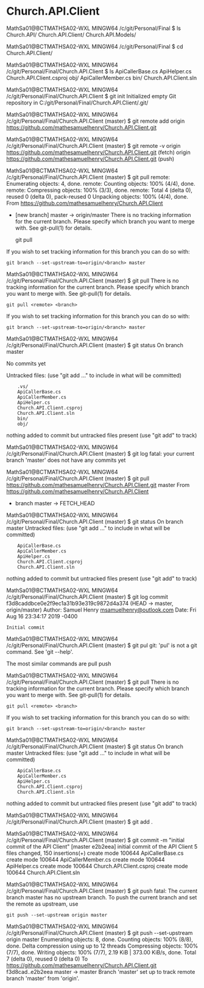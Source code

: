# Church.API.Client

MathSa01@BCTMATHSA02-WXL MINGW64 /c/git/Personal/Final
$ ls
Church.API/  Church.API.Client/  Church.API.Models/

MathSa01@BCTMATHSA02-WXL MINGW64 /c/git/Personal/Final
$ cd Church.API.Client/

MathSa01@BCTMATHSA02-WXL MINGW64 /c/git/Personal/Final/Church.API.Client
$ ls
ApiCallerBase.cs    ApiHelper.cs  Church.API.Client.csproj  obj/
ApiCallerMember.cs  bin/          Church.API.Client.sln

MathSa01@BCTMATHSA02-WXL MINGW64 /c/git/Personal/Final/Church.API.Client
$ git init
Initialized empty Git repository in C:/git/Personal/Final/Church.API.Client/.git/

MathSa01@BCTMATHSA02-WXL MINGW64 /c/git/Personal/Final/Church.API.Client (master)
$ git remote add origin https://github.com/mathesamuelhenry/Church.API.Client.git

MathSa01@BCTMATHSA02-WXL MINGW64 /c/git/Personal/Final/Church.API.Client (master)
$ git remote -v
origin  https://github.com/mathesamuelhenry/Church.API.Client.git (fetch)
origin  https://github.com/mathesamuelhenry/Church.API.Client.git (push)

MathSa01@BCTMATHSA02-WXL MINGW64 /c/git/Personal/Final/Church.API.Client (master)
$ git pull
remote: Enumerating objects: 4, done.
remote: Counting objects: 100% (4/4), done.
remote: Compressing objects: 100% (3/3), done.
remote: Total 4 (delta 0), reused 0 (delta 0), pack-reused 0
Unpacking objects: 100% (4/4), done.
From https://github.com/mathesamuelhenry/Church.API.Client
 * [new branch]      master     -> origin/master
There is no tracking information for the current branch.
Please specify which branch you want to merge with.
See git-pull(1) for details.

    git pull <remote> <branch>

If you wish to set tracking information for this branch you can do so with:

    git branch --set-upstream-to=origin/<branch> master


MathSa01@BCTMATHSA02-WXL MINGW64 /c/git/Personal/Final/Church.API.Client (master)
$ git pull
There is no tracking information for the current branch.
Please specify which branch you want to merge with.
See git-pull(1) for details.

    git pull <remote> <branch>

If you wish to set tracking information for this branch you can do so with:

    git branch --set-upstream-to=origin/<branch> master


MathSa01@BCTMATHSA02-WXL MINGW64 /c/git/Personal/Final/Church.API.Client (master)
$ git status
On branch master

No commits yet

Untracked files:
  (use "git add <file>..." to include in what will be committed)

        .vs/
        ApiCallerBase.cs
        ApiCallerMember.cs
        ApiHelper.cs
        Church.API.Client.csproj
        Church.API.Client.sln
        bin/
        obj/

nothing added to commit but untracked files present (use "git add" to track)

MathSa01@BCTMATHSA02-WXL MINGW64 /c/git/Personal/Final/Church.API.Client (master)
$ git log
fatal: your current branch 'master' does not have any commits yet

MathSa01@BCTMATHSA02-WXL MINGW64 /c/git/Personal/Final/Church.API.Client (master)
$ git pull https://github.com/mathesamuelhenry/Church.API.Client.git master
From https://github.com/mathesamuelhenry/Church.API.Client
 * branch            master     -> FETCH_HEAD

MathSa01@BCTMATHSA02-WXL MINGW64 /c/git/Personal/Final/Church.API.Client (master)
$ git status
On branch master
Untracked files:
  (use "git add <file>..." to include in what will be committed)

        ApiCallerBase.cs
        ApiCallerMember.cs
        ApiHelper.cs
        Church.API.Client.csproj
        Church.API.Client.sln

nothing added to commit but untracked files present (use "git add" to track)

MathSa01@BCTMATHSA02-WXL MINGW64 /c/git/Personal/Final/Church.API.Client (master)
$ git log
commit f3d8caddbce0e2f9ec1a31b93e319c9872d4a374 (HEAD -> master, origin/master)
Author: Samuel Henry <msamuelhenry@outlook.com>
Date:   Fri Aug 16 23:34:17 2019 -0400

    Initial commit

MathSa01@BCTMATHSA02-WXL MINGW64 /c/git/Personal/Final/Church.API.Client (master)
$ git pul
git: 'pul' is not a git command. See 'git --help'.

The most similar commands are
        pull
        push

MathSa01@BCTMATHSA02-WXL MINGW64 /c/git/Personal/Final/Church.API.Client (master)
$ git pull
There is no tracking information for the current branch.
Please specify which branch you want to merge with.
See git-pull(1) for details.

    git pull <remote> <branch>

If you wish to set tracking information for this branch you can do so with:

    git branch --set-upstream-to=origin/<branch> master


MathSa01@BCTMATHSA02-WXL MINGW64 /c/git/Personal/Final/Church.API.Client (master)
$ git status
On branch master
Untracked files:
  (use "git add <file>..." to include in what will be committed)

        ApiCallerBase.cs
        ApiCallerMember.cs
        ApiHelper.cs
        Church.API.Client.csproj
        Church.API.Client.sln

nothing added to commit but untracked files present (use "git add" to track)

MathSa01@BCTMATHSA02-WXL MINGW64 /c/git/Personal/Final/Church.API.Client (master)
$ git add .

MathSa01@BCTMATHSA02-WXL MINGW64 /c/git/Personal/Final/Church.API.Client (master)
$ git commit -m "initial commit of the API Client"
[master e2b2eea] initial commit of the API Client
 5 files changed, 150 insertions(+)
 create mode 100644 ApiCallerBase.cs
 create mode 100644 ApiCallerMember.cs
 create mode 100644 ApiHelper.cs
 create mode 100644 Church.API.Client.csproj
 create mode 100644 Church.API.Client.sln

MathSa01@BCTMATHSA02-WXL MINGW64 /c/git/Personal/Final/Church.API.Client (master)
$ git push
fatal: The current branch master has no upstream branch.
To push the current branch and set the remote as upstream, use

    git push --set-upstream origin master


MathSa01@BCTMATHSA02-WXL MINGW64 /c/git/Personal/Final/Church.API.Client (master)
$ git push --set-upstream origin master
Enumerating objects: 8, done.
Counting objects: 100% (8/8), done.
Delta compression using up to 12 threads
Compressing objects: 100% (7/7), done.
Writing objects: 100% (7/7), 2.19 KiB | 373.00 KiB/s, done.
Total 7 (delta 0), reused 0 (delta 0)
To https://github.com/mathesamuelhenry/Church.API.Client.git
   f3d8cad..e2b2eea  master -> master
Branch 'master' set up to track remote branch 'master' from 'origin'.
